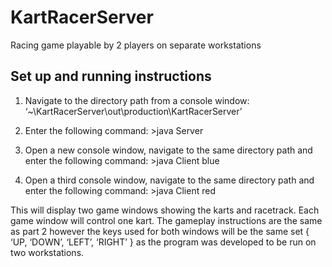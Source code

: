 # KartRacerServer
Racing game playable by 2 players on separate workstations

## Set up and running instructions

1.  Navigate to the directory path from a console window:
        ‘~\KartRacerServer\out\production\KartRacerServer’
        
2. Enter the following command:
        >java Server

3. Open a new console window, navigate to the same directory path and enter the 
following command:
        >java Client blue

4. Open a third console window, navigate to the same directory path and enter the 
following command:
        >java Client red
        
This will display two game windows showing the karts and racetrack. Each game window 
will control one kart. The gameplay instructions are the same as part 2 however the keys used 
for both windows will be the same set { ‘UP, ‘DOWN’, ‘LEFT’, ‘RIGHT’ } as the program 
was developed to be run on two workstations.
